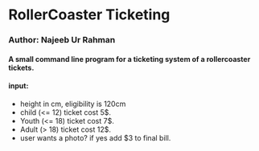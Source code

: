 # RollerCoaster Ticketing
### Author: Najeeb Ur Rahman
#### A small command line program for a ticketing system of a rollercoaster tickets.
#### input: 
*  height in cm, eligibility is 120cm 
*  child (<= 12) ticket cost 5$.
*  Youth (<= 18) ticket cost 7$.
*  Adult (> 18) ticket cost 12$.
*  user wants a photo? if yes add $3 to final bill.
